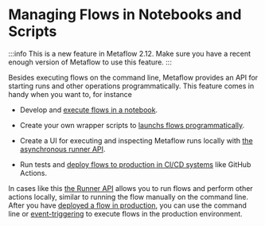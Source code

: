 
# Managing Flows in Notebooks and Scripts

:::info
This is a new feature in Metaflow 2.12. Make sure you have a recent enough version of
Metaflow to use this feature.
:::

Besides executing flows on the command line, Metaflow provides an API for starting
runs and other operations programmatically. This feature comes in handy when you want
to, for instance

 - Develop and [execute flows in a notebook](notebook-runs).

 - Create your own wrapper scripts to [launchs flows programmatically](runner).

 - Create a UI for executing and inspecting Metaflow runs locally with
   [the asynchronous runner API](runner#non-blocking-api).

 - Run tests and [deploy flows to production in CI/CD
   systems](https://outerbounds.com/blog/continuous-delivery-of-ml-ai/) like GitHub Actions.

In cases like this [the Runner API](/api/runner) allows you to run flows and perform other actions
locally, similar to running the flow manually on the command line. After you have [deployed
a flow in production](/production/introduction), you can use the command line or
[event-triggering](/production/event-triggering) to execute flows in the production environment.